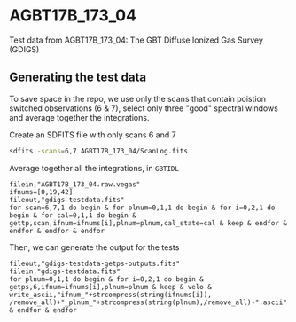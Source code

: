 # AGBT17B_173_04

Test data from AGBT17B_173_04: The GBT Diffuse Ionized Gas Survey (GDIGS)

## Generating the test data

To save space in the repo, we use only the scans that contain poistion switched observations (6 & 7), select only three "good" spectral windows and average together the integrations.

Create an SDFITS file with only scans 6 and 7
``` bash
sdfits -scans=6,7 AGBT17B_173_04/ScanLog.fits
```

Average together all the integrations, in `GBTIDL`
``` IDL
filein,"AGBT17B_173_04.raw.vegas"
ifnums=[0,19,42]
fileout,"gdigs-testdata.fits"
for scan=6,7,1 do begin & for plnum=0,1,1 do begin & for i=0,2,1 do begin & for cal=0,1,1 do begin & gettp,scan,ifnum=ifnums[i],plnum=plnum,cal_state=cal & keep & endfor & endfor & endfor & endfor
```

Then, we can generate the output for the tests
``` IDL
fileout,"gdigs-testdata-getps-outputs.fits"
filein,"gdigs-testdata.fits"
for plnum=0,1,1 do begin & for i=0,2,1 do begin & getps,6,ifnum=ifnums[i],plnum=plnum & keep & velo & write_ascii,"ifnum_"+strcompress(string(ifnums[i]), /remove_all)+"_plnum_"+strcompress(string(plnum),/remove_all)+".ascii" & endfor & endfor
```
